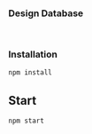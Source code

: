 ### Design Database
```json
    
```


### Installation

```javascript
npm install
```

## Start

```javascript
npm start
```
